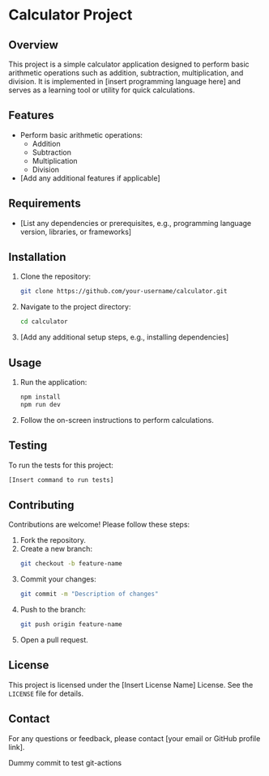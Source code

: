 
# Calculator Project

## Overview
This project is a simple calculator application designed to perform basic arithmetic operations such as addition, subtraction, multiplication, and division. It is implemented in [insert programming language here] and serves as a learning tool or utility for quick calculations.

## Features
- Perform basic arithmetic operations:
  - Addition
  - Subtraction
  - Multiplication
  - Division
- [Add any additional features if applicable]

## Requirements
- [List any dependencies or prerequisites, e.g., programming language version, libraries, or frameworks]

## Installation
1. Clone the repository:
   ```bash
   git clone https://github.com/your-username/calculator.git
   ```
2. Navigate to the project directory:
   ```bash
   cd calculator
   ```
3. [Add any additional setup steps, e.g., installing dependencies]

## Usage
1. Run the application:
   ```bash
   npm install
   npm run dev
   ```
2. Follow the on-screen instructions to perform calculations.

## Testing
To run the tests for this project:
```bash
[Insert command to run tests]
```

## Contributing
Contributions are welcome! Please follow these steps:
1. Fork the repository.
2. Create a new branch:
   ```bash
   git checkout -b feature-name
   ```
3. Commit your changes:
   ```bash
   git commit -m "Description of changes"
   ```
4. Push to the branch:
   ```bash
   git push origin feature-name
   ```
5. Open a pull request.

## License
This project is licensed under the [Insert License Name] License. See the `LICENSE` file for details.

## Contact
For any questions or feedback, please contact [your email or GitHub profile link].

Dummy commit to test git-actions
